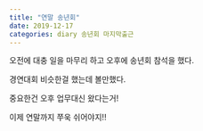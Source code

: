 ```yaml
---
title: "연말 송년회"
date: 2019-12-17
categories: diary 송년회 마지막출근
---
```

오전에 대충 일을 마무리 하고 오후에 송년회 참석을 했다.

경연대회 비슷한걸 했는데 볼만했다.

중요한건 오후 업무대신 왔다는거!

이제 연말까지 쭈욱 쉬어야지!!
